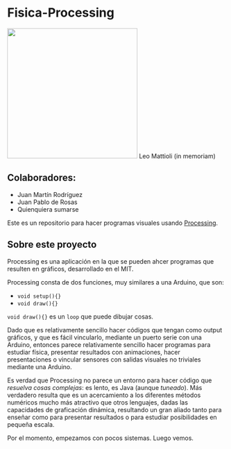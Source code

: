 # Fisica-Processing


 <img src="https://agenciafe.com/data/img_cont/img_imagenes/181463.png" height="300">
Leo Mattioli (in memoriam)

## Colaboradores:
* Juan Martín Rodríguez
* Juan Pablo de Rosas
* Quienquiera sumarse

Este es un repositorio para hacer programas visuales usando [Processing](https://en.wikipedia.org/wiki/Processing).

## Sobre este proyecto

Processing es una aplicación en la que se pueden ahcer programas que resulten en gráficos, desarrollado en el MIT.

Processing consta de dos funciones, muy similares a una Arduino, que son:

* `void setup(){}`
* `void draw(){}`

`void draw(){}` es un `loop` que puede dibujar cosas.

Dado que es relativamente sencillo hacer códigos que tengan como output gráficos, y que es fácil vincularlo, mediante un puerto serie con una Arduino, entonces parece relativamente sencillo hacer programas para estudiar física, presentar resultados con animaciones, hacer presentaciones o vincular sensores con salidas visuales no triviales mediante una Arduino.

Es verdad que Processing no parece un entorno para hacer código que *resuelva cosas complejas*: es lento, es Java (aunque *tuneado*). Más verdadero resulta que es un acercamiento a los diferentes métodos numéricos mucho más atractivo que otros lenguajes, dadas las capacidades de graficación dinámica, resultando un gran aliado tanto para enseñar como para presentar resultados o para estudiar posibilidades en pequeña escala.

Por el momento, empezamos con pocos sistemas. Luego vemos.










